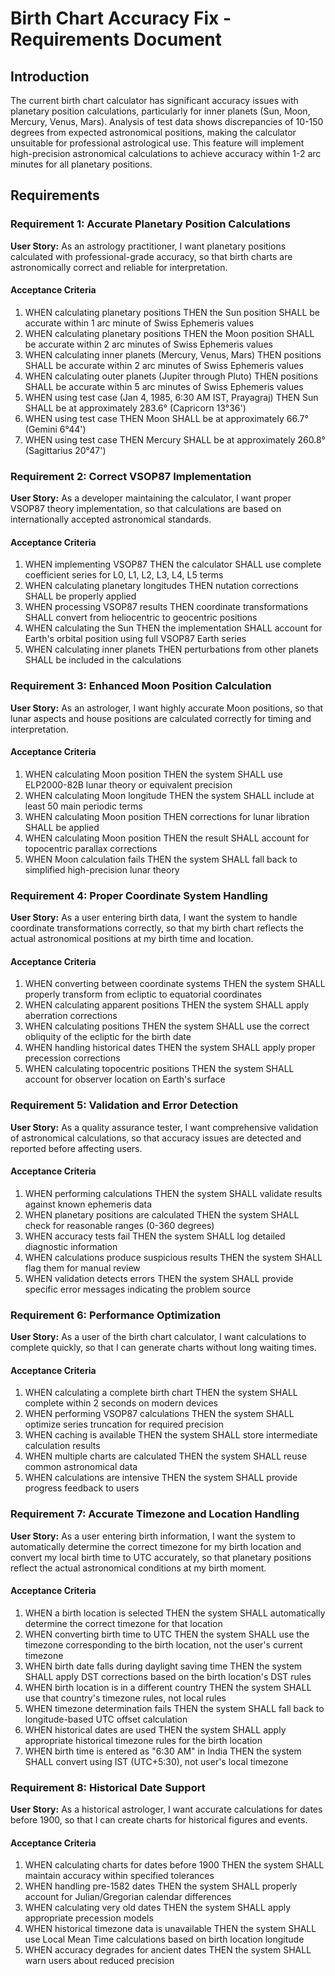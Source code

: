 # Birth Chart Accuracy Fix - Requirements Document

## Introduction

The current birth chart calculator has significant accuracy issues with planetary position calculations, particularly for inner planets (Sun, Moon, Mercury, Venus, Mars). Analysis of test data shows discrepancies of 10-150 degrees from expected astronomical positions, making the calculator unsuitable for professional astrological use. This feature will implement high-precision astronomical calculations to achieve accuracy within 1-2 arc minutes for all planetary positions.

## Requirements

### Requirement 1: Accurate Planetary Position Calculations

**User Story:** As an astrology practitioner, I want planetary positions calculated with professional-grade accuracy, so that birth charts are astronomically correct and reliable for interpretation.

#### Acceptance Criteria

1. WHEN calculating planetary positions THEN the Sun position SHALL be accurate within 1 arc minute of Swiss Ephemeris values
2. WHEN calculating planetary positions THEN the Moon position SHALL be accurate within 2 arc minutes of Swiss Ephemeris values  
3. WHEN calculating inner planets (Mercury, Venus, Mars) THEN positions SHALL be accurate within 2 arc minutes of Swiss Ephemeris values
4. WHEN calculating outer planets (Jupiter through Pluto) THEN positions SHALL be accurate within 5 arc minutes of Swiss Ephemeris values
5. WHEN using test case (Jan 4, 1985, 6:30 AM IST, Prayagraj) THEN Sun SHALL be at approximately 283.6° (Capricorn 13°36')
6. WHEN using test case THEN Moon SHALL be at approximately 66.7° (Gemini 6°44')
7. WHEN using test case THEN Mercury SHALL be at approximately 260.8° (Sagittarius 20°47')

### Requirement 2: Correct VSOP87 Implementation

**User Story:** As a developer maintaining the calculator, I want proper VSOP87 theory implementation, so that calculations are based on internationally accepted astronomical standards.

#### Acceptance Criteria

1. WHEN implementing VSOP87 THEN the calculator SHALL use complete coefficient series for L0, L1, L2, L3, L4, L5 terms
2. WHEN calculating planetary longitudes THEN nutation corrections SHALL be properly applied
3. WHEN processing VSOP87 results THEN coordinate transformations SHALL convert from heliocentric to geocentric positions
4. WHEN calculating the Sun THEN the implementation SHALL account for Earth's orbital position using full VSOP87 Earth series
5. WHEN calculating inner planets THEN perturbations from other planets SHALL be included in the calculations

### Requirement 3: Enhanced Moon Position Calculation

**User Story:** As an astrologer, I want highly accurate Moon positions, so that lunar aspects and house positions are calculated correctly for timing and interpretation.

#### Acceptance Criteria

1. WHEN calculating Moon position THEN the system SHALL use ELP2000-82B lunar theory or equivalent precision
2. WHEN calculating Moon longitude THEN the system SHALL include at least 50 main periodic terms
3. WHEN calculating Moon position THEN corrections for lunar libration SHALL be applied
4. WHEN calculating Moon position THEN the result SHALL account for topocentric parallax corrections
5. WHEN Moon calculation fails THEN the system SHALL fall back to simplified high-precision lunar theory

### Requirement 4: Proper Coordinate System Handling

**User Story:** As a user entering birth data, I want the system to handle coordinate transformations correctly, so that my birth chart reflects the actual astronomical positions at my birth time and location.

#### Acceptance Criteria

1. WHEN converting between coordinate systems THEN the system SHALL properly transform from ecliptic to equatorial coordinates
2. WHEN calculating apparent positions THEN the system SHALL apply aberration corrections
3. WHEN calculating positions THEN the system SHALL use the correct obliquity of the ecliptic for the birth date
4. WHEN handling historical dates THEN the system SHALL apply proper precession corrections
5. WHEN calculating topocentric positions THEN the system SHALL account for observer location on Earth's surface

### Requirement 5: Validation and Error Detection

**User Story:** As a quality assurance tester, I want comprehensive validation of astronomical calculations, so that accuracy issues are detected and reported before affecting users.

#### Acceptance Criteria

1. WHEN performing calculations THEN the system SHALL validate results against known ephemeris data
2. WHEN planetary positions are calculated THEN the system SHALL check for reasonable ranges (0-360 degrees)
3. WHEN accuracy tests fail THEN the system SHALL log detailed diagnostic information
4. WHEN calculations produce suspicious results THEN the system SHALL flag them for manual review
5. WHEN validation detects errors THEN the system SHALL provide specific error messages indicating the problem source

### Requirement 6: Performance Optimization

**User Story:** As a user of the birth chart calculator, I want calculations to complete quickly, so that I can generate charts without long waiting times.

#### Acceptance Criteria

1. WHEN calculating a complete birth chart THEN the system SHALL complete within 2 seconds on modern devices
2. WHEN performing VSOP87 calculations THEN the system SHALL optimize series truncation for required precision
3. WHEN caching is available THEN the system SHALL store intermediate calculation results
4. WHEN multiple charts are calculated THEN the system SHALL reuse common astronomical data
5. WHEN calculations are intensive THEN the system SHALL provide progress feedback to users

### Requirement 7: Accurate Timezone and Location Handling

**User Story:** As a user entering birth information, I want the system to automatically determine the correct timezone for my birth location and convert my local birth time to UTC accurately, so that planetary positions reflect the actual astronomical conditions at my birth moment.

#### Acceptance Criteria

1. WHEN a birth location is selected THEN the system SHALL automatically determine the correct timezone for that location
2. WHEN converting birth time to UTC THEN the system SHALL use the timezone corresponding to the birth location, not the user's current timezone
3. WHEN birth date falls during daylight saving time THEN the system SHALL apply DST corrections based on the birth location's DST rules
4. WHEN birth location is in a different country THEN the system SHALL use that country's timezone rules, not local rules
5. WHEN timezone determination fails THEN the system SHALL fall back to longitude-based UTC offset calculation
6. WHEN historical dates are used THEN the system SHALL apply appropriate historical timezone rules for the birth location
7. WHEN birth time is entered as "6:30 AM" in India THEN the system SHALL convert using IST (UTC+5:30), not user's local timezone

### Requirement 8: Historical Date Support

**User Story:** As a historical astrologer, I want accurate calculations for dates before 1900, so that I can create charts for historical figures and events.

#### Acceptance Criteria

1. WHEN calculating charts for dates before 1900 THEN the system SHALL maintain accuracy within specified tolerances
2. WHEN handling pre-1582 dates THEN the system SHALL properly account for Julian/Gregorian calendar differences
3. WHEN calculating very old dates THEN the system SHALL apply appropriate precession models
4. WHEN historical timezone data is unavailable THEN the system SHALL use Local Mean Time calculations based on birth location longitude
5. WHEN accuracy degrades for ancient dates THEN the system SHALL warn users about reduced precision